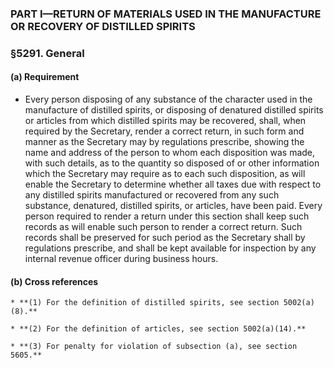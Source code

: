### PART I—RETURN OF MATERIALS USED IN THE MANUFACTURE OR RECOVERY OF DISTILLED SPIRITS

### §5291. General
#### (a) Requirement
* Every person disposing of any substance of the character used in the manufacture of distilled spirits, or disposing of denatured distilled spirits or articles from which distilled spirits may be recovered, shall, when required by the Secretary, render a correct return, in such form and manner as the Secretary may by regulations prescribe, showing the name and address of the person to whom each disposition was made, with such details, as to the quantity so disposed of or other information which the Secretary may require as to each such disposition, as will enable the Secretary to determine whether all taxes due with respect to any distilled spirits manufactured or recovered from any such substance, denatured, distilled spirits, or articles, have been paid. Every person required to render a return under this section shall keep such records as will enable such person to render a correct return. Such records shall be preserved for such period as the Secretary shall by regulations prescribe, and shall be kept available for inspection by any internal revenue officer during business hours.

#### (b) Cross references
    * **(1) For the definition of distilled spirits, see section 5002(a)(8).**

    * **(2) For the definition of articles, see section 5002(a)(14).**

    * **(3) For penalty for violation of subsection (a), see section 5605.**